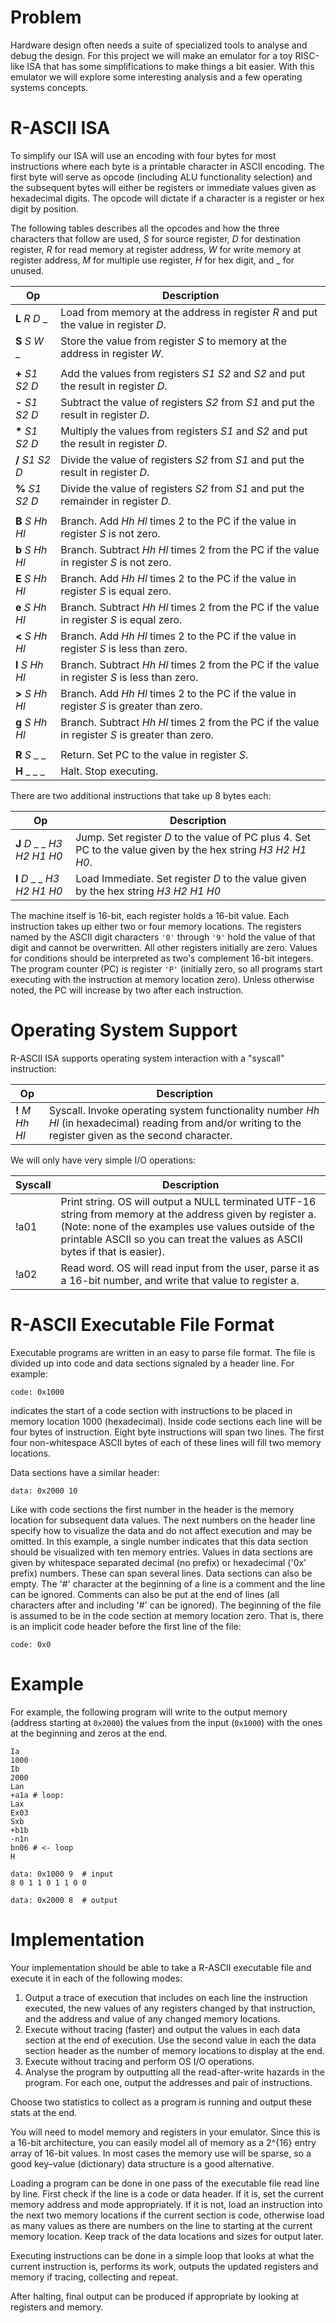 # Problem
Hardware design often needs a suite of specialized tools to analyse and debug the design. For this project we will make an emulator for a toy RISC-like ISA that has some simplifications to make things a bit easier. With this emulator we will explore some interesting analysis and a few operating systems concepts.

# R-ASCII ISA
To simplify our ISA will use an encoding with four bytes for most instructions where each byte is a printable character in ASCII encoding. The first byte will serve as opcode (including ALU functionality selection) and the subsequent bytes will either be registers or immediate values given as hexadecimal digits. The opcode will dictate if a character is a register or hex digit by position.

The following tables describes all the opcodes and how the three characters that follow are used, *S* for source register, *D* for destination register, *R* for read memory at register address, *W* for write memory at register address, *M* for multiple use register, *H* for hex digit, and _ for unused.

| Op | Description |
| -- | ------------|
| **L** *R*  *D* _ | Load from memory at the address in register *R* and put the value in register  *D*. |
| **S**  *S*  *W* _ | Store the value from register  *S* to memory at the address in register  *W*. |
| | |
| **+**  *S1*  *S2*  *D* |  Add the values from registers  *S1*  *S2* and  *S2* and put the result in register  *D*. |
| **-**  *S1*  *S2*  *D* | Subtract the value of registers  *S2* from  *S1* and put the result in register  *D*. |
| **\***  *S1*  *S2*  *D* | Multiply the values from registers  *S1* and  *S2* and put the result in register  *D*. |
| **/**  *S1*  *S2*  *D* | Divide the value of registers  *S2* from  *S1* and put the result in register  *D*. |
| **%**  *S1*  *S2*  *D* | Divide the value of registers  *S2* from  *S1* and put the remainder in register  *D*. |
| | |
| **B**  *S*  *Hh*  *Hl* | Branch. Add  *Hh* *Hl* times 2 to the PC if the value in register  *S* is not zero. |
| **b**  *S*  *Hh*  *Hl* | Branch. Subtract  *Hh*  *Hl* times 2 from the PC if the value in register  *S* is not zero. |
| **E**  *S*  *Hh*  *Hl* | Branch. Add  *Hh*  *Hl* times 2 to the PC if the value in register  *S* is equal zero. |
| **e**  *S*  *Hh*  *Hl* | Branch. Subtract  *Hh*  *Hl* times 2 from the PC if the value in register  *S* is equal zero. |
| **<**  *S*  *Hh*  *Hl* | Branch. Add  *Hh*  *Hl* times 2 to the PC if the value in register  *S* is less than zero. |
| **l**  *S*  *Hh*  *Hl* | Branch. Subtract  *Hh*  *Hl* times 2 from the PC if the value in register  *S* is less than zero. |
| **>**  *S*  *Hh*  *Hl* | Branch. Add  *Hh*  *Hl* times 2 to the PC if the value in register  *S* is greater than zero. |
| **g**  *S*  *Hh*  *Hl* | Branch. Subtract  *Hh*  *Hl* times 2 from the PC if the value in register  *S* is greater than zero. |
| | |
| **R**  *S* _ _ | Return. Set PC to the value in register  *S*. |
| **H** _ _ _  | Halt. Stop executing. |

There are two additional instructions that take up 8 bytes each:

| Op | Description |
| -- | ----------- |
| **J**  *D* _ _ *H3* *H2* *H1* *H0* | Jump. Set register  *D* to the value of PC plus 4. Set PC to the value given by the hex string *H3* *H2* *H1* *H0*. |
| **I**  *D* _ _ *H3* *H2* *H1* *H0* | Load Immediate. Set register  *D* to the value given by the hex string *H3* *H2* *H1* *H0* |

The machine itself is 16-bit, each register holds a 16-bit value. Each instruction takes up either two or four memory locations. The registers named by the ASCII digit characters `'0'` through `'9'` hold the value of that digit and cannot be overwritten. All other registers initially are zero. Values for conditions should be interpreted as two's complement 16-bit integers. The program counter (PC) is register `'P'` (initially zero, so all programs start executing with the instruction at memory location zero). Unless otherwise noted, the PC will increase by two after each instruction.

# Operating System Support
R-ASCII ISA supports operating system interaction with a "syscall" instruction:

| Op | Description |
| -- | ----------- |
| **!** *M*  *Hh*  *Hl* | Syscall. Invoke operating system functionality number  *Hh*  *Hl* (in hexadecimal) reading from and/or writing to the register given as the second character. |

We will only have very simple I/O operations:

| Syscall | Description |
| ------- | ----------- |
| !a01 | Print string. OS will output a NULL terminated UTF-16 string from memory at the address given by register a. (Note: none of the examples use values outside of the printable ASCII so you can treat the values as ASCII bytes if that is easier). |
| !a02 | Read word. OS will read input from the user, parse it as a 16-bit number, and write that value to register a. |

# R-ASCII Executable File Format
Executable programs are written in an easy to parse file format. The file is divided up into code and data sections signaled by a header line. For example:

```
code: 0x1000
```

indicates the start of a code section with instructions to be placed in memory location 1000 (hexadecimal). Inside code sections each line will be four bytes of instruction. Eight byte instructions will span two lines. The first four non-whitespace ASCII bytes of each of these lines will fill two memory locations.

Data sections have a similar header:

```
data: 0x2000 10
```

Like with code sections the first number in the header is the memory location for subsequent data values. The next numbers on the header line specify how to visualize the data and do not affect execution and may be omitted. In this example, a single number indicates that this data section should be visualized with ten memory entries. Values in data sections are given by whitespace separated decimal (no prefix) or hexadecimal ('0x' prefix) numbers. These can span several lines. Data sections can also be empty.
The '#' character at the beginning of a line is a comment and the line can be ignored. Comments can also be put at the end of lines (all characters after and including '#' can be ignored). The beginning of the file is assumed to be in the code section at memory location zero. That is, there is an implicit code header before the first line of the file:

```
code: 0x0
```

# Example
For example, the following program will write to the output memory (address starting at `0x2000`) the values from the input (`0x1000`) with the ones at the beginning and zeros at the end.


```
Ia
1000
Ib
2000
Lan
+a1a # loop:
Lax
Ex03
Sxb
+b1b
-n1n
bn06 # <- loop
H

data: 0x1000 9  # input
8 0 1 1 0 1 1 0 0

data: 0x2000 8  # output
```

# Implementation
Your implementation should be able to take a R-ASCII executable file and execute it in each of the following modes:

1. Output a trace of execution that includes on each line the instruction executed, the new values of any registers changed by that instruction, and the address and value of any changed memory locations.
2. Execute without tracing (faster) and output the values in each data section at the end of execution. Use the second value in each the data section header as the number of memory locations to display at the end.
3. Execute without tracing and perform OS I/O operations.
4. Analyse the program by outputting all the read-after-write hazards in the program. For each one, output the addresses and pair of instructions.

Choose two statistics to collect as a program is running and output these stats at the end.

You will need to model memory and registers in your emulator. Since this is a 16-bit architecture, you can easily model all of memory as a 2^{16} entry array of 16-bit values. In most cases the memory use will be sparse, so a good key–value (dictionary) data structure is a good alternative.

Loading a program can be done in one pass of the executable file read line by line. First check if the line is a code or data header. If it is, set the current memory address and mode appropriately. If it is not, load an instruction into the next two memory locations if the current section is code, otherwise load as many values as there are numbers on the line to starting at the current memory location. Keep track of the data locations and sizes for output later.

Executing instructions can be done in a simple loop that looks at what the current instruction is, performs its work, outputs the updated registers and memory if tracing, collecting and repeat.

After halting, final output can be produced if appropriate by looking at registers and memory.
